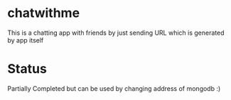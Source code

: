 # chatwithme

This is a chatting app with friends by just sending URL which is generated by app itself

# Status

Partially Completed but can be used by changing address of mongodb :)
